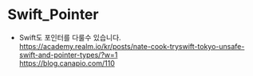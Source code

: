# Swift_Pointer
- Swift도 포인터를 다룰수 있습니다. <br>
https://academy.realm.io/kr/posts/nate-cook-tryswift-tokyo-unsafe-swift-and-pointer-types/?w=1<br>
https://blog.canapio.com/110<br>
